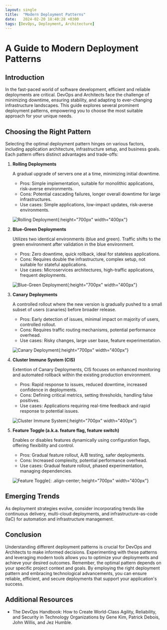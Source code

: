 ```yaml
---
layout: single
title:  "Modern Deployment Patterns"
date:   2024-02-20 18:40:28 +0300
tags: [DevOps, Deployment, Architecture]
---
```


# A Guide to Modern Deployment Patterns

## Introduction

In the fast-paced world of software development, efficient and reliable deployments are critical. DevOps and Architects face the challenge of minimizing downtime, ensuring stability, and adapting to ever-changing infrastructure landscapes. This guide explores several prominent deployment patterns, empowering you to choose the most suitable approach for your unique needs.

## Choosing the Right Pattern

Selecting the optimal deployment pattern hinges on various factors, including application architecture, infrastructure setup, and business goals. Each pattern offers distinct advantages and trade-offs:

1. **Rolling Deployments**

   A gradual upgrade of servers one at a time, minimizing initial downtime.
   - Pros: Simple implementation, suitable for monolithic applications, risk-averse environments.
   - Cons: Potential cascading failures, longer overall downtime for large infrastructures.
   - Use cases: Simple applications, low-impact updates, risk-averse environments.

   ![Rolling Deployment](/assets/Rolling.png){:height="700px" width="400px"}

2. **Blue-Green Deployments**

   Utilizes two identical environments (blue and green). Traffic shifts to the green environment after validation in the blue environment.
   - Pros: Zero downtime, quick rollback, ideal for stateless applications.
   - Cons: Requires double the infrastructure, complex setup, not suitable for stateful applications.
   - Use cases: Microservices architectures, high-traffic applications, frequent deployments.

   ![Blue-Green Deployment](/assets/Blue-Green.png){:height="700px" width="400px"}

3. **Canary Deployments**

   A controlled rollout where the new version is gradually pushed to a small subset of users (canaries) before broader release.
   - Pros: Early detection of issues, minimal impact on majority of users, controlled rollout.
   - Cons: Requires traffic routing mechanisms, potential performance overhead.
   - Use cases: Risky changes, large user base, feature experimentation.

   ![Canary Deployment](/assets/Canary.png){:height="700px" width="400px"}

4. **Cluster Immune System (CIS)**

   Extention of Canary Deployments, CIS focuses on enhanced monitoring and automated rollback within the existing production environment.
   - Pros: Rapid response to issues, reduced downtime, increased confidence in deployments.
   - Cons: Defining critical metrics, setting thresholds, handling false positives.
   - Use cases: Applications requiring real-time feedback and rapid response to potential issues.

   ![Cluster Immune System](/assets/ClusterImmuneSystem.png){:height="700px" width="400px"}

5. **Feature Toggle (a.k.a. feature flag, feature switch)**

   Enables or disables features dynamically using configuration flags, offering flexibility and control.
   - Pros: Gradual feature rollout, A/B testing, safer deployments.
   - Cons: Increased complexity, potential performance overhead.
   - Use cases: Gradual feature rollout, phased experimentation, managing dependencies.

   ![Feature Toggle](/assets/FeatureToggle.png){: .align-center; height="700px" width="400px"}

## Emerging Trends

As deployment strategies evolve, consider incorporating trends like continuous delivery, multi-cloud deployments, and infrastructure-as-code (IaC) for automation and infrastructure management.

## Conclusion

Understanding different deployment patterns is crucial for DevOps and Architects to make informed decisions. Experimenting with these patterns and leveraging modern tools allows you to optimize your deployments and achieve your desired outcomes. Remember, the optimal pattern depends on your specific project context and goals. By employing the right deployment pattern and embracing technological advancements, you can ensure reliable, efficient, and secure deployments that support your application's success.

## Additional Resources

- The DevOps Handbook: How to Create World-Class Agility, Reliability, and Security in Technology Organizations by Gene Kim, Patrick Debois, John Willis, and Jez Humble.

